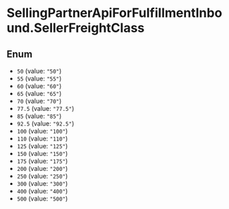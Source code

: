 # SellingPartnerApiForFulfillmentInbound.SellerFreightClass

## Enum

* `50` (value: `"50"`)
* `55` (value: `"55"`)
* `60` (value: `"60"`)
* `65` (value: `"65"`)
* `70` (value: `"70"`)
* `77.5` (value: `"77.5"`)
* `85` (value: `"85"`)
* `92.5` (value: `"92.5"`)
* `100` (value: `"100"`)
* `110` (value: `"110"`)
* `125` (value: `"125"`)
* `150` (value: `"150"`)
* `175` (value: `"175"`)
* `200` (value: `"200"`)
* `250` (value: `"250"`)
* `300` (value: `"300"`)
* `400` (value: `"400"`)
* `500` (value: `"500"`)
